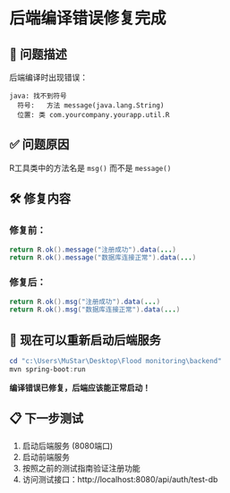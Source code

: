 # 后端编译错误修复完成

## 🔧 问题描述
后端编译时出现错误：
```
java: 找不到符号
  符号:   方法 message(java.lang.String)
  位置: 类 com.yourcompany.yourapp.util.R
```

## ✅ 问题原因
R工具类中的方法名是 `msg()` 而不是 `message()`

## 🛠️ 修复内容

### 修复前：
```java
return R.ok().message("注册成功").data(...)
return R.ok().message("数据库连接正常").data(...)
```

### 修复后：
```java
return R.ok().msg("注册成功").data(...)
return R.ok().msg("数据库连接正常").data(...)
```

## 🎯 现在可以重新启动后端服务

```powershell
cd "c:\Users\MuStar\Desktop\Flood monitoring\backend"
mvn spring-boot:run
```

**编译错误已修复，后端应该能正常启动！**

## 📋 下一步测试
1. 启动后端服务 (8080端口)
2. 启动前端服务  
3. 按照之前的测试指南验证注册功能
4. 访问测试接口：http://localhost:8080/api/auth/test-db